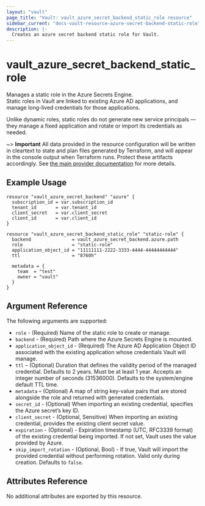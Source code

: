 ```yaml
---
layout: "vault"
page_title: "Vault: vault_azure_secret_backend_static_role resource"
sidebar_current: "docs-vault-resource-azure-secret-backend-static-role"
description: |-
  Creates an azure secret backend static role for Vault.
---
```


# vault\_azure\_secret\_backend\_static\_role

Manages a static role in the Azure Secrets Engine.  
Static roles in Vault are linked to existing Azure AD applications, and manage long-lived credentials for those applications.

Unlike dynamic roles, static roles do not generate new service principals — they manage a fixed application and rotate or import its credentials as needed.

~> **Important** All data provided in the resource configuration will be
written in cleartext to state and plan files generated by Terraform, and
will appear in the console output when Terraform runs. Protect these
artifacts accordingly. See
[the main provider documentation](../index.html)
for more details.

## Example Usage

```hcl
resource "vault_azure_secret_backend" "azure" {
  subscription_id = var.subscription_id
  tenant_id       = var.tenant_id
  client_secret   = var.client_secret
  client_id       = var.client_id
}

resource "vault_azure_secret_backend_static_role" "static-role" {
  backend               = vault_azure_secret_backend.azure.path
  role                  = "static-role"
  application_object_id = "11111111-2222-3333-4444-44444444444"
  ttl                   = "8760h"

  metadata = {
    team  = "test"
    owner = "vault"
  }
}
```

## Argument Reference

The following arguments are supported:

* `role` - (Required) Name of the static role to create or manage.
* `backend` - (Required) Path where the Azure Secrets Engine is mounted.
* `application_object_id` - (Required) The Azure AD Application Object ID associated with the existing application whose credentials Vault will manage.
* `ttl` – (Optional) Duration that defines the validity period of the managed credential. Defaults to 2 years. Must be at least 1 year.
  Accepts an integer number of seconds (31536000). Defaults to the system/engine default TTL time.
* `metadata` – (Optional) A map of string key-value pairs that are stored alongside the role and returned with generated credentials.
* `secret_id` - (Optional) When importing an existing credential, specifies the Azure secret’s key ID.
* `client_secret` - (Optional, Sensitive) When importing an existing credential, provides the existing client secret value.
* `expiration` - (Optional) - Expiration timestamp (UTC, RFC3339 format) of the existing credential being imported. If not set, Vault uses the value provided by Azure.
* `skip_import_rotation` - (Optional, Bool) - If true, Vault will import the provided credential without performing rotation. Valid only during creation. Defaults to `false`.

## Attributes Reference

No additional attributes are exported by this resource.
